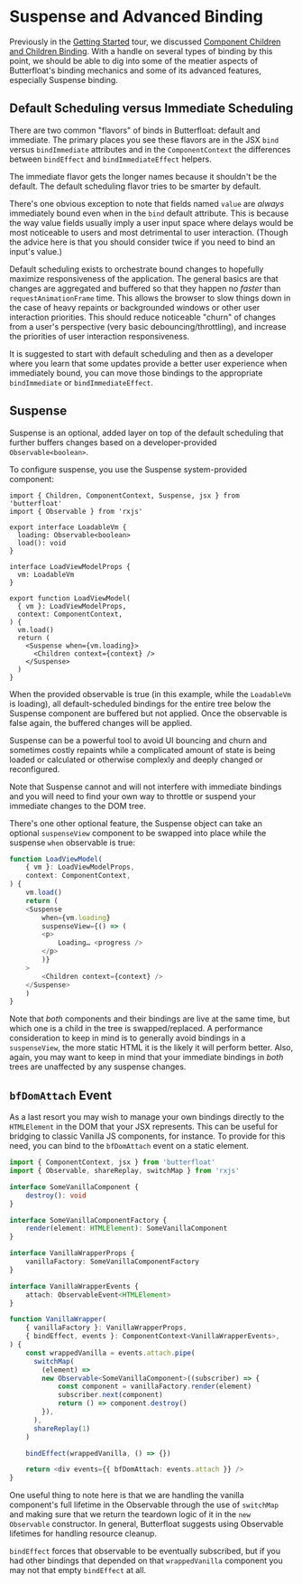 # Suspense and Advanced Binding

Previously in the [Getting Started][started] tour, we discussed
[Component Children and Children Binding][children]. With a handle
on several types of binding by this point, we should be able to dig
into some of the meatier aspects of Butterfloat's binding mechanics
and some of its advanced features, especially Suspense binding.

## Default Scheduling versus Immediate Scheduling

There are two common "flavors" of binds in Butterfloat: default and
immediate. The primary places you see these flavors are in the JSX
`bind` versus `bindImmediate` attributes and in the
`ComponentContext` the differences between `bindEffect` and
`bindImmediateEffect` helpers.

The immediate flavor gets the longer names because it shouldn't be
the default. The default scheduling flavor tries to be smarter by
default.

There's one obvious exception to note that fields named `value` are
_always_ immediately bound even when in the `bind` default attribute.
This is because the way value fields usually imply a user input
space where delays would be most noticeable to users and most
detrimental to user interaction. (Though the advice here is that
you should consider twice if you need to bind an input's value.)

Default scheduling exists to orchestrate bound changes to hopefully
maximize responsiveness of the application. The general basics are
that changes are aggregated and buffered so that they happen no
_faster_ than `requestAnimationFrame` time. This allows the browser
to slow things down in the case of heavy repaints or backgrounded
windows or other user interaction priorities. This should reduce
noticeable "churn" of changes from a user's perspective (very basic
debouncing/throttling), and increase the priorities of user
interaction responsiveness.

It is suggested to start with default scheduling and then as a
developer where you learn that some updates provide a better
user experience when immediately bound, you can move those bindings
to the appropriate `bindImmediate` or `bindImmediateEffect`.

## Suspense

Suspense is an optional, added layer on top of the default
scheduling that further buffers changes based on a developer-provided
`Observable<boolean>`.

To configure suspense, you use the Suspense system-provided
component:

```tsx
import { Children, ComponentContext, Suspense, jsx } from 'butterfloat'
import { Observable } from 'rxjs'

export interface LoadableVm {
  loading: Observable<boolean>
  load(): void
}

interface LoadViewModelProps {
  vm: LoadableVm
}

export function LoadViewModel(
  { vm }: LoadViewModelProps,
  context: ComponentContext,
) {
  vm.load()
  return (
    <Suspense when={vm.loading}>
      <Children context={context} />
    </Suspense>
  )
}
```

When the provided observable is true (in this example, while the
`LoadableVm` is loading), all default-scheduled bindings for the
entire tree below the Suspense component are buffered but not
applied. Once the observable is false again, the buffered changes
will be applied.

Suspense can be a powerful tool to avoid UI bouncing and churn
and sometimes costly repaints while a complicated amount of state is
being loaded or calculated or otherwise complexly and deeply changed
or reconfigured.

Note that Suspense cannot and will not interfere with immediate
bindings and you will need to find your own way to throttle or
suspend your immediate changes to the DOM tree.

There's one other optional feature, the Suspense object can take
an optional `suspenseView` component to be swapped into place while
the suspense `when` observable is true:

```ts
function LoadViewModel(
    { vm }: LoadViewModelProps,
    context: ComponentContext,
) {
    vm.load()
    return (
    <Suspense
        when={vm.loading}
        suspenseView={() => (
        <p>
            Loading… <progress />
        </p>
        )}
    >
        <Children context={context} />
    </Suspense>
    )
}
```

Note that _both_ components and their bindings are live at the
same time, but which one is a child in the tree is swapped/replaced.
A performance consideration to keep in mind is to generally avoid
bindings in a `suspenseView`, the more static HTML it is the likely
it will perform better. Also, again, you may want to keep in mind
that your immediate bindings in _both_ trees are unaffected by any
suspense changes.

## `bfDomAttach` Event

As a last resort you may wish to manage your own bindings directly
to the `HTMLElement` in the DOM that your JSX represents. This can
be useful for bridging to classic Vanilla JS components, for
instance. To provide for this need, you can bind to the `bfDomAttach`
event on a static element.

```ts
import { ComponentContext, jsx } from 'butterfloat'
import { Observable, shareReplay, switchMap } from 'rxjs'

interface SomeVanillaComponent {
    destroy(): void
}

interface SomeVanillaComponentFactory {
    render(element: HTMLElement): SomeVanillaComponent
}

interface VanillaWrapperProps {
    vanillaFactory: SomeVanillaComponentFactory
}

interface VanillaWrapperEvents {
    attach: ObservableEvent<HTMLElement>
}

function VanillaWrapper(
    { vanillaFactory }: VanillaWrapperProps,
    { bindEffect, events }: ComponentContext<VanillaWrapperEvents>,
) {
    const wrappedVanilla = events.attach.pipe(
      switchMap(
        (element) =>
        new Observable<SomeVanillaComponent>((subscriber) => {
            const component = vanillaFactory.render(element)
            subscriber.next(component)
            return () => component.destroy()
        }),
      ),
      shareReplay(1)
    )

    bindEffect(wrappedVanilla, () => {})

    return <div events={{ bfDomAttach: events.attach }} />
}
```

One useful thing to note here is that we are handling the vanilla
component's full lifetime in the Observable through the use of
`switchMap` and making sure that we return the teardown logic of
it in the `new Observable` constructor. In general, Butterfloat
suggests using Observable lifetimes for handling resource cleanup.

`bindEffect` forces that observable to be eventually subscribed,
but if you had other bindings that depended on that `wrappedVanilla`
component you may not that empty `bindEffect` at all.

[children]: ./children.md
[started]: ./getting-started.md
